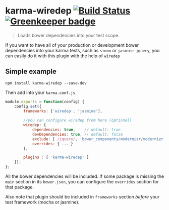 # karma-wiredep [![Build Status](https://travis-ci.org/lbragaglia/karma-wiredep.svg?branch=master)](https://travis-ci.org/lbragaglia/karma-wiredep) [![Greenkeeper badge](https://badges.greenkeeper.io/lbragaglia/karma-wiredep.svg)](https://greenkeeper.io/)

> Loads bower dependencies into your test scope. 

If you want to have all of your production or development bower dependencies into your karma tests, such as `sinon` or `jasmine-jquery`, you can easily 
do it with this plugin with the help of `wiredep`


## Simple example

`npm install karma-wiredep --save-dev`

Then add into your `karma.conf.js`

```js
module.exports = function(config) {
    config.set({
        frameworks: ['wiredep', 'jasmine'],
        
        //you can configure wiredep from here (optional)
        wiredep: {
            dependencies: true,    // default: true 
            devDependencies: true, // default: false 
            exclude: [ /jquery/, 'bower_components/modernizr/modernizr.js' ],
            overrides: { ... }
        },

        plugins : [ 'karma-wiredep' ]
    });
};
```

All the bower dependencies will be included. If some package is missing the `main` section in its `bower.json`, you can configure the `overrides` section for that package. 

Also note that plugin should be included in `frameworks` section *before* your test framework
(mocha or jasmine).

[bower]: http://bower.io
